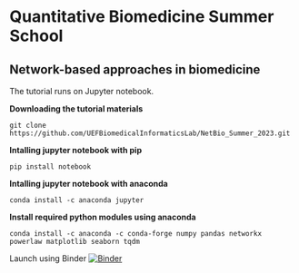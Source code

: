 <!--- NetBio_Summer_2023 --->

# Quantitative Biomedicine Summer School
## Network-based approaches in biomedicine 

The tutorial runs on Jupyter notebook.

<b>Downloading the tutorial materials</b>
    
    git clone https://github.com/UEFBiomedicalInformaticsLab/NetBio_Summer_2023.git

<b>Intalling jupyter notebook with pip</b>
    
    pip install notebook

<b>Intalling jupyter notebook with anaconda</b>
    
    conda install -c anaconda jupyter


<b>Install required python modules using anaconda</b>

    conda install -c anaconda -c conda-forge numpy pandas networkx powerlaw matplotlib seaborn tqdm
    
    
    
Launch using Binder [![Binder](https://mybinder.org/badge_logo.svg)](https://mybinder.org/v2/gh/UEFBiomedicalInformaticsLab/NetBio_Summer_2023.git/HEAD) 